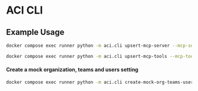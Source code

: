# ACI CLI

## Example Usage

```bash
docker compose exec runner python -m aci.cli upsert-mcp-server --mcp-server-file ./mcp_servers/notion/server.json --secrets-file ./mcp_servers/notion/.secrets.json
```

```bash
docker compose exec runner python -m aci.cli upsert-mcp-tools --mcp-tools-file ./mcp_servers/notion/tools.json
```

#### Create a mock organization, teams and users setting
```bash
docker compose exec runner python -m aci.cli create-mock-org-teams-users
```
